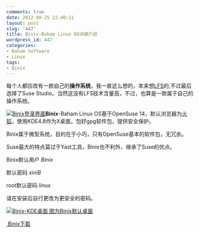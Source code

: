 ```yaml
---
comments: true
date: 2012-08-25 22:40:11
layout: post
slug: '447'
title: Binix-Baham Linux OS详细介绍
wordpress_id: 447
categories:
- Baham Software
- Linux
tags:
- Binix
---
```


每个人都应改有一款自己的**操作系统**，我一直这么想的，本来想[LFS](http://www.linuxfromscratch.org/lfs/)的,不过最后选择了Suse Studio。当然这没有LFS技术含量高，不过，也算是一款属于自己的操作系统。

[![Binix登录界面](http://baham.co/wp-content/uploads/2012/08/抓图2-300x225.png)](http://baham.co/08_25_447.html/%e6%8a%93%e5%9b%be2)**Binix**-Baham Linux OS基于OpenSuse 14，默认浏览器为[火狐](http://baham.co/bearfox)，使用KDE4.8作为X桌面，包好gpg软件包，提供安全保护。

Binix属于微型系统，目的在于小巧，只有OpenSuse基本的软件包，无冗余。

Suse最大的特点莫过于Yast工具，Binix也不利外，继承了Suse的优点。



<!-- more -->

Binix默认用户 _Binix_

默认密码 _xiniB_

root默认密码 _linux_

请在安装后自行更改为更安全的密码。

[![Binix-KDE桌面](http://baham.co/wp-content/uploads/2012/08/抓图3-300x224.png) 图为Binix默认桌面](http://baham.co/08_25_447.html/%e6%8a%93%e5%9b%be3)



[ Binix下载](http://baham.co/binix-baham-linux-os)
